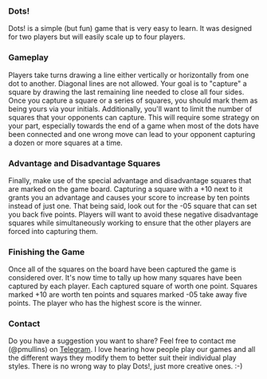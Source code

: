 ### Dots!
Dots! is a simple (but fun) game that is very easy to learn. It was designed for two players but will easily scale up to four 
players. 

### Gameplay
Players take turns drawing a line either vertically or horizontally from one dot to another. Diagonal lines are not allowed. 
Your goal is to "capture" a square by drawing the last remaining line needed to close all four sides. Once you capture a square 
or a series of squares, you should mark them as being yours via your initials. Additionally, you'll want to limit the number of 
squares that your opponents can capture. This will require some strategy on your part, especially towards the end of a game when 
most of the dots have been connected and one wrong move can lead to your opponent capturing a dozen or more squares at a time.

###  Advantage and Disadvantage Squares
Finally, make use of the special advantage and disadvantage squares that are marked on the game board. Capturing a square with 
a +10 next to it grants you an advantage and causes your score to increase by ten points instead of just one. That being said, 
look out for the -05 square that can set you back five points. Players will want to avoid these negative disadvantage squares 
while simultaneously working to ensure that the other players are forced into capturing them. 

### Finishing the Game
Once all of the squares on the board have been captured the game is considered over. It's now time to tally up how many squares 
have been captured by each player. Each captured square of worth one point. Squares marked +10 are worth ten points and squares 
marked -05 take away five points. The player who has the highest score is the winner.

### Contact
Do you have a suggestion you want to share? Feel free to contact me (@pmullins) on [Telegram](https://telegram.org/). I love 
hearing how people play our games and all the different ways they modify them to better suit their individual play styles. There 
is no wrong way to play Dots!, just more creative ones. :-)
